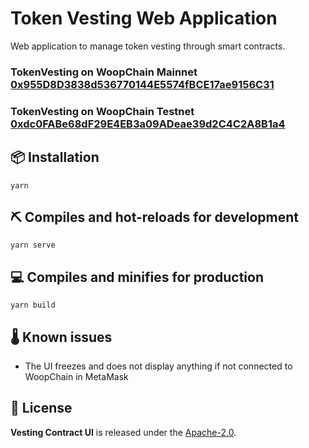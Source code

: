# Token Vesting Web Application

Web application to manage token vesting through smart contracts. 

### TokenVesting on WoopChain Mainnet [0x955D8D3838d536770144E5574fBCE17ae9156C31](https://explorer.wikiwoop.com/address/0x955D8D3838d536770144E5574fBCE17ae9156C31) 


### TokenVesting on WoopChain Testnet [0xdc0FABe68dF29E4EB3a09ADeae39d2C4C2A8B1a4](https://testnet.wikiwoop.com/address/0xdc0FABe68dF29E4EB3a09ADeae39d2C4C2A8B1a4)


## 📦 Installation

```
yarn
```

## ⛏️ Compiles and hot-reloads for development

```
yarn serve
```

## ‍💻 Compiles and minifies for production

```
yarn build
```

## 🌡️ Known issues

- The UI freezes and does not display anything if not connected to WoopChain in MetaMask

## 📄 License

**Vesting Contract UI** is released under the [Apache-2.0](LICENSE).
